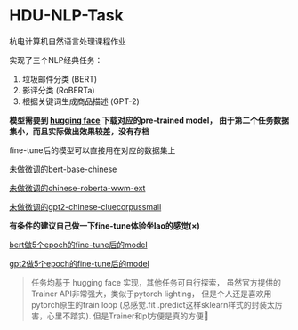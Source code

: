 # HDU-NLP-Task
杭电计算机自然语言处理课程作业

实现了三个NLP经典任务：
1. 垃圾邮件分类          (BERT)
2. 影评分类             (RoBERTa)
3. 根据关键词生成商品描述  (GPT-2)

**模型需要到 [hugging face](https://huggingface.co/) 下载对应的pre-trained model，
由于第二个任务数据集小，而且实际做出效果较差，没有存档**

fine-tune后的模型可以直接用在对应的数据集上

[未做微调的bert-base-chinese](https://huggingface.co/bert-base-chinese)

[未做微调的chinese-roberta-wwm-ext](https://huggingface.co/hfl/chinese-roberta-wwm-ext)

[未做微调的gpt2-chinese-cluecorpussmall](https://huggingface.co/uer/gpt2-chinese-cluecorpussmall)

**有条件的建议自己做一下fine-tune体验坐lao的感觉(×)**

[bert做5个epoch的fine-tune后的model](https://huggingface.co/cocoshe/bert-base-chinese-finetune-5-trash-email)

[gpt2做5个epoch的fine-tune后的model](https://huggingface.co/cocoshe/gpt2-chinese-gen-ads-by-keywords)


> 任务均基于 hugging face 实现，其他任务可自行探索，
> 虽然官方提供的Trainer API非常强大，类似于pytorch lighting，
> 但是个人还是喜欢用pytorch原生的train loop (总感觉.fit .predict这样sklearn样式的封装太厉害，心里不踏实).
> 但是Trainer和pl方便是真的方便🤡